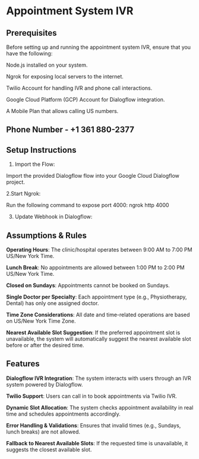 # Appointment System IVR

## Prerequisites

Before setting up and running the appointment system IVR, ensure that you have the following:

Node.js installed on your system.

Ngrok for exposing local servers to the internet.

Twilio Account for handling IVR and phone call interactions.

Google Cloud Platform (GCP) Account for Dialogflow integration.

A Mobile Plan that allows calling US numbers.

## Phone Number - +1 361 880-2377

## Setup Instructions

1. Import the Flow:

Import the provided Dialogflow flow into your Google Cloud Dialogflow project.

2.Start Ngrok:

Run the following command to expose port 4000: ngrok http 4000

3. Update Webhook in Dialogflow:

## Assumptions & Rules

**Operating Hours**: The clinic/hospital operates between 9:00 AM to 7:00 PM US/New York Time.

**Lunch Break**: No appointments are allowed between 1:00 PM to 2:00 PM US/New York Time.

**Closed on Sundays**: Appointments cannot be booked on Sundays.

**Single Doctor per Specialty**: Each appointment type (e.g., Physiotherapy, Dental) has only one assigned doctor.

**Time Zone Considerations**: All date and time-related operations are based on US/New York Time Zone.

**Nearest Available Slot Suggestion**: If the preferred appointment slot is unavailable, the system will automatically suggest the nearest available slot before or after the desired time.

## Features

**Dialogflow IVR Integration**: The system interacts with users through an IVR system powered by Dialogflow.

**Twilio Support**: Users can call in to book appointments via Twilio IVR.

**Dynamic Slot Allocation**: The system checks appointment availability in real time and schedules appointments accordingly.

**Error Handling & Validations**: Ensures that invalid times (e.g., Sundays, lunch breaks) are not allowed.

**Fallback to Nearest Available Slots**: If the requested time is unavailable, it suggests the closest available slot.

